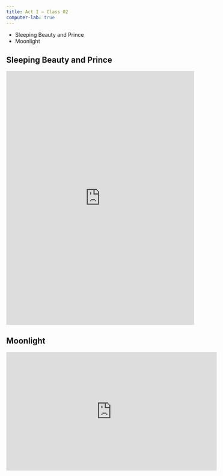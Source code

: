 ```yaml
---
title: Act I — Class 02
computer-lab: true
---
```


- Sleeping Beauty and Prince
- Moonlight

## Sleeping Beauty and Prince

<iframe src="https://www.facebook.com/plugins/post.php?href=https%3A%2F%2Fwww.facebook.com%2Fpermalink.php%3Fstory_fbid%3D1918698441696465%26id%3D1913407308892245&width=500" width="500" height="674" style="border:none;overflow:hidden" scrolling="no" frameborder="0" allowTransparency="true"></iframe>

## Moonlight

<iframe src="https://www.facebook.com/plugins/video.php?href=https%3A%2F%2Fwww.facebook.com%2Fifilm.tw%2Fvideos%2F10155000899652486%2F&show_text=0&width=560" width="560" height="315" style="border:none;overflow:hidden" scrolling="no" frameborder="0" allowTransparency="true" allowFullScreen="true"></iframe>
